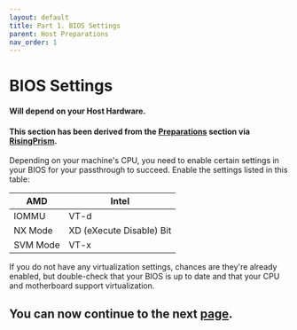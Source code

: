 ```yaml
---
layout: default
title: Part 1. BIOS Settings
parent: Host Preparations
nav_order: 1
---
```


# BIOS Settings
#### Will depend on your Host Hardware.
#### This section has been derived from the <a href="https://gitlab.com/risingprismtv/single-gpu-passthrough/-/wikis/1)-Preparations">Preparations</a> section via <a href="https://gitlab.com/risingprismtv/single-gpu-passthrough/-/wikis/home">RisingPrism</a>.

Depending on your machine's CPU, you need to enable certain settings in your BIOS for your passthrough to succeed. Enable the settings listed in this table:

| AMD  | Intel |
| ---- | ----- |
| IOMMU | VT-d |
| NX Mode | XD (eXecute Disable) Bit |
| SVM Mode | VT-x |

If you do not have any virtualization settings, chances are they're already enabled, but double-check that your BIOS is up to date and that your CPU and motherboard support virtualization.

## You can now continue to the next <a href="02-GRUB.html">page</a>.